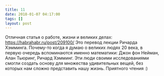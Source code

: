 ```yaml
---
title: 11
date: 2018-01-07 04:17:00
tags: []
layout: post
---
```


Отличная статья о работе, жизни и великих делах:
<https://habrahabr.ru/post/209100/>
Это перевод лекции Ричарда Хэмминга. Почему-то когда я думаю о великих людях 20 века, в первую очередь вспоминаются именно математики: Джон фон Нейман, Алан Тьюринг, Ричард Хэмминг. Эти люди своими исследованиями смогли создать основу для множества удивительных вещей, без которых нам сложно представить нашу жизнь.
Приятного чтения :)
